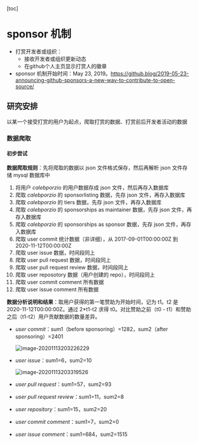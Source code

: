 [toc]

# sponsor 机制

- 打赏开发者或组织：
  - 接收开发者或组织更新动态
  - 在github个人主页显示打赏人的徽章
- sponsor 机制开始时间：May 23, 2019。https://github.blog/2019-05-23-announcing-github-sponsors-a-new-way-to-contribute-to-open-source/

## 研究安排

以某一个接受打赏的用户为起点，爬取打赏的数据、打赏前后开发者活动的数据

### 数据爬取

#### 初步尝试

**数据爬取规则**：先将爬取的数据以 json 文件格式保存，然后再解析 json 文件存储 mysql 数据库中

1. 将用户 *calebporzio* 的用户数据存成 json 文件，然后再存入数据库
2. 爬取 *calebporzio* 的 sponsorlisting 数据，先存 json 文件，再存入数据库
3. 爬取 *calebporzio* 的 tiers 数据，先存 json 文件，再存入数据库
4. 爬取 *calebporzio* 的 sponsorships as maintainer 数据，先存 json 文件，再存入数据库
5. 爬取 *calebporzio* 的 sponsorships as sponsor 数据，先存 json 文件，再存入数据库
6. 爬取 user commit 统计数据（非详细），从 2017-09-01T00:00:00Z 到 2020-11-12T00:00:00Z
7. 爬取 user issue 数据，时间段同上
8. 爬取 user pull request 数据，时间段同上
9. 爬取 user pull request review 数据，时间段同上
10. 爬取 user reposotory 数据（用户创建的 repo），时间段同上
11. 爬取 user commit comment 所有数据
12. 爬取 user issue comment 所有数据

**数据分析说明和结果**：取用户获得的第一笔赞助为开始时间，记为 t1。t2 是 2020-11-12T00:00:00Z。通过 2*t1-t2 求得 t0。对比赞助之前（t0 - t1）和赞助之后（t1-t2）用户贡献数据的数量差异。

- *user commit*：sum1（before sponsoring）=1282，sum2（after sponsoring）=2401

  ![image-20201113203226229](https://i.loli.net/2020/11/13/L2MSClmKrhq5GIb.png)

- *user issue*：sum1=6，sum2=10

  ![image-20201113203319526](https://i.loli.net/2020/11/13/VwShvrjsI7gkTOe.png)

- *user pull request*：sum1=57，sum2=93

- *user pull request review*：sum1=11，sum2=8
- *user repository*：sum1=15，sum2=20
- *user commit comment*：sum1=7，sum2=0
- *user issue comment*：sum1=684，sum2=1515